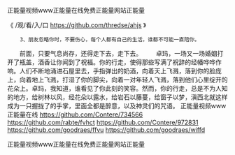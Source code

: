 
正能量视频www正能量在线免费正能量网站正能量




《 /观/看/入/口 https://github.com/thredse/ahjs 》




		3、朋友忽略你时，不要伤心，每个人都有自己的生活，谁都不可能一直陪你。
　　前面，只要气息尚存，还得走下去，走下去。
　　卓玛，一场又一场婚姻打开了瓶盖，酒香让你闻到了祝福。你的行走，使得那些写满了祝辞的经幡哗哗作响。人们不断地涌进石屋里去，手指弹出的奶酒，向着天上飞溅，落到你的脸庞上，向着地上飞溅，打湿了你的脚尖，向着一对年轻人飞溅，落到他们心里绽开的花朵上。卓玛，我知道，谁看见了你此刻的笑容。然而，你的行走，总是不为人知的地方，给树林以风，经花朵以露水，给岩石以藤蔓，给窗子以梦，滇西北就这样成为一只握拢了的手掌，里面全都是醉意，以及神灵们的咒语。
正能量视频www正能量在线
https://github.com/Contere/734566
https://github.com/rabte/fvhct
https://github.com/Contere/972831
https://github.com/goodraes/ffvu
https://github.com/goodraes/wiffd





正能量视频www正能量在线免费正能量网站正能量
